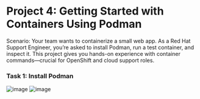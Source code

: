 # Project 4: Getting Started with Containers Using Podman

Scenario:
Your team wants to containerize a small web app. As a Red Hat Support Engineer, you’re asked to install Podman, run a test container, and inspect it. This project gives you hands-on experience with container commands—crucial for OpenShift and cloud support roles.

### Task 1: Install Podman
![image](https://github.com/user-attachments/assets/509763c0-702b-4fb4-8655-67e9feb94a55)
![image](https://github.com/user-attachments/assets/910399de-dedb-4676-8288-aa754b8762f7)
